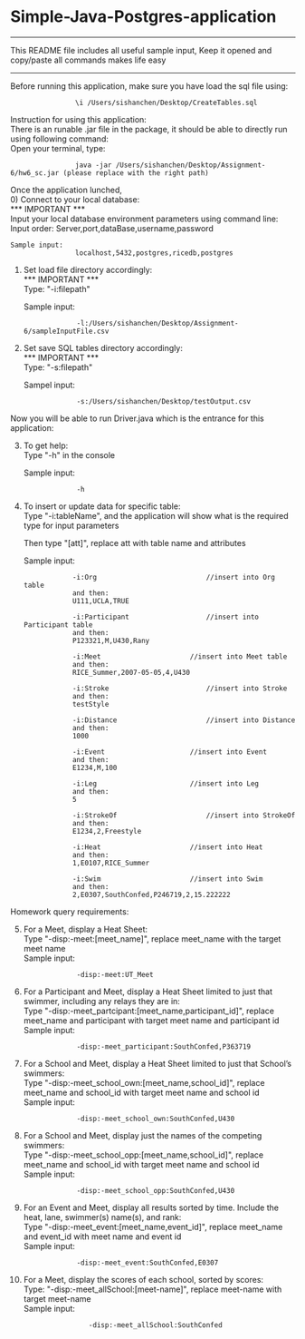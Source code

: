 # Simple-Java-Postgres-application

***********************************************************
This README file includes all useful sample input, 
Keep it opened and copy/paste all commands makes life easy
***********************************************************

Before running this application, make sure you have load the sql file using:

					\i /Users/sishanchen/Desktop/CreateTables.sql

Instruction for using this application:<br />
There is an runable .jar file in the package, it should be able to directly run using following command:<br />
Open your terminal, type:

					java -jar /Users/sishanchen/Desktop/Assignment-6/hw6_sc.jar (please replace with the right path)

Once the application lunched,  
0) Connect to your local database:<br />
	*** IMPORTANT *** <br />
	Input your local database environment parameters using command line:<br />
	Input order: Server,port,dataBase,username,password<br />
	
	Sample input:
					localhost,5432,postgres,ricedb,postgres
					
					
1) Set load file directory accordingly:<br />
	*** IMPORTANT *** <br />
	Type: "-i:filepath"
	
	Sample input: 
	
					-l:/Users/sishanchen/Desktop/Assignment-6/sampleInputFile.csv


2) Set save SQL tables directory accordingly:<br />
	*** IMPORTANT *** <br />
	Type: "-s:filepath"
	
	Sampel input:
	
					-s:/Users/sishanchen/Desktop/testOutput.csv


Now you will be able to run Driver.java which is the entrance for this application:<br />

3) To get help:<br />
	Type "-h" in the console<br />
	
	Sample input:
	
					-h
					
					
4) To insert or update data for specific table:<br />
	Type "-i:tableName", and the application will show what is the required type for input parameters<br />
	
	Then type "[att]", replace att with table name and attributes<br />
	
	Sample input:
	
				   -i:Org					        //insert into Org table
				   and then:
				   U111,UCLA,TRUE									
				   
				   -i:Participant					//insert into Participant table
				   and then:
				   P123321,M,U430,Rany								
				   
				   -i:Meet						//insert into Meet table
				   and then:
				   RICE_Summer,2007-05-05,4,U430					
				   
				   -i:Stroke						//insert into Stroke
				   and then:
				   testStyle										
				   
				   -i:Distance						//insert into Distance
				   and then:
				   1000												
				   
				   -i:Event						//insert into Event
				   and then:
				   E1234,M,100										
				   
				   -i:Leg						//insert into Leg
				   and then:
				   5												
				   
				   -i:StrokeOf						//insert into StrokeOf
				   and then:								
				   E1234,2,Freestyle
				   
				   -i:Heat						//insert into Heat
				   and then:
				   1,E0107,RICE_Summer								
				   
				   -i:Swim						//insert into Swim
				   and then:
				   2,E0307,SouthConfed,P246719,2,15.222222			
	
	
Homework query requirements:<br />

5) For a Meet, display a Heat Sheet:<br />
   Type "-disp:-meet:[meet_name]", replace meet_name with the target meet name<br />
   Sample input: 
   
					-disp:-meet:UT_Meet


6) For a Participant and Meet, display a Heat Sheet limited to just that swimmer, 
   including any relays they are in:<br />
   Type "-disp:-meet_partcipant:[meet_name,participant_id]", replace meet_name and 
   participant with target meet name and participant id<br />
   Sample input: 
   
					-disp:-meet_participant:SouthConfed,P363719
	
	
7) For a School and Meet, display a Heat Sheet limited to just that School’s swimmers:<br />
   Type "-disp:-meet_school_own:[meet_name,school_id]", replace meet_name and 
   school_id with target meet name and school id<br />
   Sample input:
   
					-disp:-meet_school_own:SouthConfed,U430


8) For a School and Meet, display just the names of the competing swimmers:<br />
   Type "-disp:-meet_school_opp:[meet_name,school_id]", replace meet_name and 
   school_id with target meet name and school id<br />
   Sample input:   
   
   					-disp:-meet_school_opp:SouthConfed,U430
					
					
9) For an Event and Meet, display all results sorted by time. Include the heat, 
   lane, swimmer(s) name(s), and rank:<br />
   Type "-disp:-meet_event:[meet_name,event_id]", replace meet_name and event_id
   with meet name and event id<br />
   Sample input:    
   
   					-disp:-meet_event:SouthConfed,E0307
					
					
10) For a Meet, display the scores of each school, sorted by scores:<br />
	Type: "-disp:-meet_allSchool:[meet-name]", replace meet-name with target meet-name<br />
	Sample input: 
	
				        -disp:-meet_allSchool:SouthConfed
